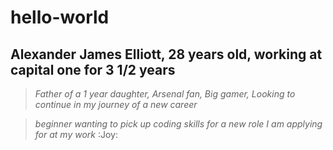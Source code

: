 # hello-world

## Alexander James Elliott, 28 years old, working at capital one for 3 1/2 years ##

>*Father of a 1 year daughter, Arsenal fan, Big gamer, Looking to continue in my journey of a new career*

>*beginner wanting to pick up coding skills for a new role I am applying for at my work* :Joy:
